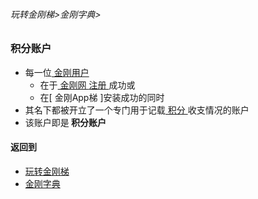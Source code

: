 ###### 玩转金刚梯>金刚字典>
### 积分账户

- 每一位[ 金刚用户 ]()
  - 在于[ 金刚网 ]()[ 注册 ]()成功或
  - 在[ 金刚App梯 ]安装成功的同时
- 其名下都被开立了一个专门用于记载[ 积分 ]()收支情况的账户
- 该账户即是<strong> 积分账户 </strong>

#### 返回到
- [玩转金刚梯](https://github.com/a2zitpro/web/blob/master/LadderFree/A.md)
- [金刚字典](https://github.com/a2zitpro/web/blob/master/LadderFree/kkDictionary/KKDictionary.md)



